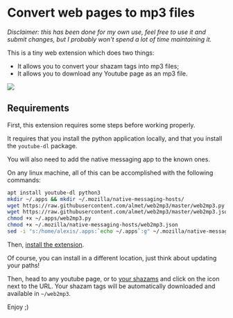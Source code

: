 # Convert web pages to mp3 files

*Disclaimer: this has been done for my own use, feel free to use it and submit
changes, but I probably won't spend a lot of time maintaining it.*

This is a tiny web extension which does two things:

- It allows you to convert your shazam tags into mp3 files;
- It allows you to download any Youtube page as an mp3 file.

<img src="/web2mp3.gif?raw=true"/>

## Requirements

First, this extension requires some steps before working properly.

It requires that you install the python application locally, and that
you install the `youtube-dl` package.

You will also need to add the native messaging app to the known ones.

On any linux machine, all of this can be accomplished with the following commands:

```bash
apt install youtube-dl python3
mkdir ~/.apps && mkdir ~/.mozilla/native-messaging-hosts/
wget https://raw.githubusercontent.com/almet/web2mp3/master/web2mp3.py -O ~/.apps/web2mp3.py
wget https://raw.githubusercontent.com/almet/web2mp3/master/web2mp3.json -O ~/.mozilla/native-messaging-hosts/web2mp3.json
chmod +x ~/.apps/web2mp3.py
chmod +x ~/.mozilla/native-messaging-hosts/web2mp3.json
sed -i "s:/home/alexis/.apps:`echo ~/.apps`:g" ~/.mozilla/native-messaging-hosts/web2mp3.json
```

Then, [install the extension](https://addons.mozilla.org/en-US/firefox/addon/web2mp3/).


Of course, you can install in a different location, just think about updating your paths!

Then, head to any youtube page, or to [your shazams](https://www.shazam.com/myshazam)
and click on the icon next to the URL. Your shazam tags will be automatically
downloaded and available in `~/web2mp3`.


Enjoy ;)
